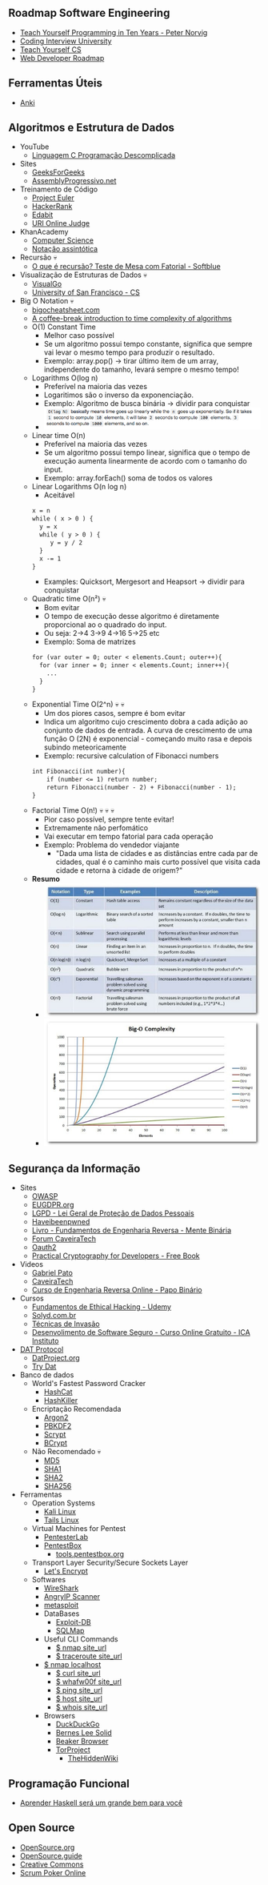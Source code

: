 ## Roadmap Software Engineering

- [Teach Yourself Programming in Ten Years - Peter Norvig](http://norvig.com/21-days.html)
- [Coding Interview University](https://github.com/jwasham/coding-interview-university)
- [Teach Yourself CS](https://teachyourselfcs.com/)
- [Web Developer Roadmap](https://github.com/kamranahmedse/developer-roadmap)

## Ferramentas Úteis

- [Anki](https://apps.ankiweb.net/)
 
 
## Algoritmos e Estrutura de Dados

 - YouTube
    - [Linguagem C Programação Descomplicada](https://www.youtube.com/user/progdescomplicada/videos)
 - Sites
    - [GeeksForGeeks](https://www.geeksforgeeks.org/)
    - [AssemblyProgressivo.net](https://www.assemblyprogressivo.net/)
- Treinamento de Código
    - [Project Euler](https://projecteuler.net/)
    - [HackerRank](https://www.hackerrank.com/)
    - [Edabit](https://edabit.com)
    - [URI Online Judge](https://www.urionlinejudge.com.br/judge/en/login)
- KhanAcademy 
   - [Computer Science](https://www.khanacademy.org/computing/computer-science)
   - [Notação assintótica](https://pt.khanacademy.org/computing/computer-science/algorithms/asymptotic-notation/a/asymptotic-notation)
- Recursão :skull:
   - [O que é recursão? Teste de Mesa com Fatorial - Softblue](https://www.youtube.com/watch?v=V60g61dhKmg)
- Visualização de Estruturas de Dados :skull:
   - [VisualGo](https://visualgo.net/en)
   - [University of San Francisco - CS](https://www.cs.usfca.edu/~galles/visualization/Algorithms.html)
- Big O Notation :skull: 
   - [bigocheatsheet.com](http://bigocheatsheet.com/)
   - [A coffee-break introduction to time complexity of algorithms](https://dev.to/vickylai/a-coffee-break-introduction-to-time-complexity-of-algorithms-160m?utm_source=digest_mailer&utm_medium=email&utm_campaign=digest_email)
   - O(1) Constant Time
      - Melhor caso possível
      - Se um algoritmo possui tempo constante, significa que sempre vai levar o mesmo tempo para produzir o resultado.
      - Exemplo: array.pop() -> tirar último item de um array, independente do tamanho, levará sempre o mesmo tempo!
   - Logarithms O(log n)
      - Preferível na maioria das vezes
      - Logaritimos são o inverso da exponenciação.
      - Exemplo: Algoritmo de busca binária -> dividir para conquistar
      - <img src="ologn.png" alt="ologn">
   - Linear time O(n)
      - Preferível na maioria das vezes
      - Se um algoritmo possui tempo linear, significa que o tempo de execução aumenta linearmente de acordo com o tamanho do input.
      - Exemplo: array.forEach() soma de todos os valores
   - Linear Logarithms O(n log n)
      - Aceitável
      ```
      x = n
      while ( x > 0 ) {
        y = x
        while ( y > 0 ) {
           y = y / 2
        }
        x -= 1
      }
      ```
      - Examples: Quicksort, Mergesort and Heapsort  -> dividir para conquistar
   - Quadratic time O(n²) :skull:
      - Bom evitar
      - O tempo de execução desse algoritmo é diretamente proporcional ao o quadrado do input.
      - Ou seja: 2->4  3->9  4->16  5->25 etc
      - Exemplo: Soma de matrizes
      ```
      for (var outer = 0; outer < elements.Count; outer++){
        for (var inner = 0; inner < elements.Count; inner++){
          ...
        }
      }
      ```
   - Exponential Time O(2^n) :skull: :skull:
      - Um dos piores casos, sempre é bom evitar
      - Indica um algoritmo cujo crescimento dobra a cada adição ao conjunto de dados de entrada. A curva de crescimento de uma função O (2N) é exponencial - começando muito rasa e depois subindo meteoricamente
      - Exemplo: recursive calculation of Fibonacci numbers
      ```
      int Fibonacci(int number){
          if (number <= 1) return number;
          return Fibonacci(number - 2) + Fibonacci(number - 1);
      }
      ```
   - Factorial Time O(n!) :skull: :skull: :skull:
     - Pior caso possível, sempre tente evitar!
     - Extremamente não perfomático
     - Vai executar em tempo fatorial para cada operação
     - Exemplo: Problema do vendedor viajante
        - "Dada uma lista de cidades e as distâncias entre cada par de cidades, qual é o caminho mais curto possível que visita cada cidade e retorna à cidade de origem?"
   - <strong>Resumo</strong>
      - <img src="big-o-names.jpeg" alt="Big(O) Names">
      - <img src="big-o-graphic.jpeg" alt="Big(O) Graphic">

## Segurança da Informação

 - Sites
    - [OWASP](https://www.owasp.org/index.php/Main_Page)
    - [EUGDPR.org](https://eugdpr.org/)
    - [LGPD - Lei Geral de Proteção de Dados Pessoais](http://www.planalto.gov.br/ccivil_03/_Ato2015-2018/2018/Lei/L13709.htm)
    - [Haveibeenpwned](https://haveibeenpwned.com/)
    - [Livro - Fundamentos de Engenharia Reversa - Mente Binária](https://mentebinaria.gitbook.io/engenharia-reversa/antes-de-comecar)
    - [Forum CaveiraTech](https://caveiratech.com/forum/)
    - [Oauth2](https://oauth.net/2/)
    - [Practical Cryptography for Developers - Free Book](https://cryptobook.nakov.com/)
 - Videos
    - [Gabriel Pato](https://www.youtube.com/channel/UC70YG2WHVxlOJRng4v-CIFQ)
    - [CaveiraTech](https://www.youtube.com/user/caveiratech2/playlists)
    - [Curso de Engenharia Reversa Online - Papo Binário](https://www.youtube.com/watch?v=IkUfXfnnKH4&list=PLIfZMtpPYFP6zLKlnyAeWY1I85VpyshAA)
 - Cursos 
    - [Fundamentos de Ethical Hacking - Udemy](https://www.udemy.com/fundamentos-de-ethical-hacking/learn/v4/)
    - [Solyd.com.br](https://solyd.com.br)
    - [Técnicas de Invasão](https://tecnicasdeinvasao.com/)
    - [Desenvolimento de Software Seguro - Curso Online Gratuito - ICA Instituto ](https://desenvolvimentoseguro.icainstituto.com.br/)
 - [DAT Protocol](https://www.datprotocol.com/)
    - [DatProject.org](https://datproject.org)
    - [Try Dat](https://try-dat.com/)
 - Banco de dados
    - World's Fastest Password Cracker
       - [HashCat](https://hashcat.net/hashcat/)
       - [HashKiller](https://hashkiller.co.uk/md5-decrypter.aspx)
    - Encriptação Recomendada
       - [Argon2](https://github.com/P-H-C/phc-winner-argon2)
       - [PBKDF2](https://en.wikipedia.org/wiki/PBKDF2)
       - [Scrypt](https://en.wikipedia.org/wiki/Scrypt)
       - [BCrypt](https://en.wikipedia.org/wiki/Bcrypt)
    - Não Recomendado :skull:
       - [MD5](https://pt.wikipedia.org/wiki/MD5)
       - [SHA1](https://www.thesslstore.com/blog/difference-sha-1-sha-2-sha-256-hash-algorithms/)
       - [SHA2](https://www.thesslstore.com/blog/difference-sha-1-sha-2-sha-256-hash-algorithms/)
       - [SHA256](https://www.thesslstore.com/blog/difference-sha-1-sha-2-sha-256-hash-algorithms/)
 - Ferramentas
    - Operation Systems
       - [Kali Linux](https://www.kali.org/)
       - [Tails Linux](https://tails.boum.org/index.pt.html)
    - Virtual Machines for Pentest
       - [PentesterLab](https://www.pentesterlab.com/exercises/)
       - [PentestBox](pentestbox.org)
          - [tools.pentestbox.org](https://tools.pentestbox.org/)
    - Transport Layer Security/Secure Sockets Layer
       - [Let's Encrypt](https://letsencrypt.org/)
    - Softwares
       - [WireShark](https://www.wireshark.org/)
       - [AngryIP Scanner](https://angryip.org/)
       - [metasploit](https://www.metasploit.com/)
	   - DataBases
	      - [Exploit-DB](https://www.exploit-db.com/)
	      - [SQLMap](http://sqlmap.org/)
	   - Useful CLI Commands
	      - [$ nmap site_url](https://nmap.org/)
	      - [$ traceroute site_url](https://www.lifewire.com/traceroute-linux-command-4092586)
        - [$ nmap localhost](https://nmap.org/)
	      - [$ curl site_url](https://curl.haxx.se/)
	      - [$ whafw00f site_url](https://github.com/EnableSecurity/wafw00f)
	      - [$ ping site_url](https://www.wikiwand.com/en/Ping)
	      - [$ host site_url](https://www.computerhope.com/unix/host.htm)
	      - [$ whois site_url](https://who.is/)
	   - Browsers
	      - [DuckDuckGo](https://duckduckgo.com)
	      - [Bernes Lee Solid](https://solid.mit.edu/)
	      - [Beaker Browser](https://beakerbrowser.com)
	      - [TorProject](https://www.torproject.org/)
	         - [TheHiddenWiki](https://thehiddenwiki.org/)
          
## Programação Funcional
  - [Aprender Haskell será um grande bem para você](http://haskell.tailorfontela.com.br/)

## Open Source
  - [OpenSource.org](https://opensource.org/)
  - [OpenSource.guide](https://opensource.guide/)
  - [Creative Commons](https://creativecommons.org/)
  - [Scrum Poker Online](https://scrumpoker.online/)